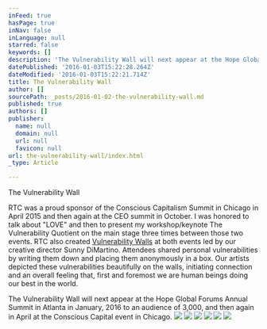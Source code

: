 ```yaml
---
inFeed: true
hasPage: true
inNav: false
inLanguage: null
starred: false
keywords: []
description: 'The Vulnerability Wall will next appear at the Hope Global Forums Annual Summit in Atlanta in January, 2016 to an audience of 3,000, and then again in Chicago at the Conscious Capital event in April, 2016.'
datePublished: '2016-01-03T15:22:28.264Z'
dateModified: '2016-01-03T15:22:21.714Z'
title: The Vulnerability Wall
author: []
sourcePath: _posts/2016-01-02-the-vulnerability-wall.md
published: true
authors: []
publisher:
  name: null
  domain: null
  url: null
  favicon: null
url: the-vulnerability-wall/index.html
_type: Article

---
```

The Vulnerability Wall

RTC was a proud sponsor of the Conscious Capitalism Summit
in Chicago in April 2015 and then again at the CEO summit in October. I was
honored to talk about "LOVE" and then to present my
workshop/keynote The Vulnerability Quotient on the main stage three times
between those two events. RTC also created [Vulnerability Walls][0] at both events
led by our creative director Sunny DiMartino. Attendees shared personal vulnerabilities by writing them down and placing them anonymously in a
box. Our artists depicted these vulnerabilities beautifully on the walls,
initiating connection and an overall feeling that, first and foremost we are
human beings doing our best in the world.

The Vulnerability Wall will next appear at the Hope Global
Forums Annual Summit in Atlanta in January, 2016 to an audience of 3,000, and
then again in April at the Conscious Capital event in Chicago.
![](https://the-grid-user-content.s3-us-west-2.amazonaws.com/0c9e9f87-d13b-47f5-bfd8-8becc4e6fb5f.jpg)
![](https://the-grid-user-content.s3-us-west-2.amazonaws.com/96c95884-77d1-4b90-b04a-e477434a3b47.jpg)
![](https://the-grid-user-content.s3-us-west-2.amazonaws.com/292459d6-908d-472b-924f-eaa5ad5b0cdc.jpg)
![](https://the-grid-user-content.s3-us-west-2.amazonaws.com/eb7dae4f-8ca8-4e2d-8faa-7f402feac7cb.jpg)
![](https://the-grid-user-content.s3-us-west-2.amazonaws.com/4a6c27f5-a797-4ce6-87ae-467882cae4e1.jpg)
![](https://the-grid-user-content.s3-us-west-2.amazonaws.com/c05b8ad0-504e-4257-b07e-d6cfafe32f05.jpg)

[0]: http://www.vulnerabilityis.sexy/vulnerability-wall.html
